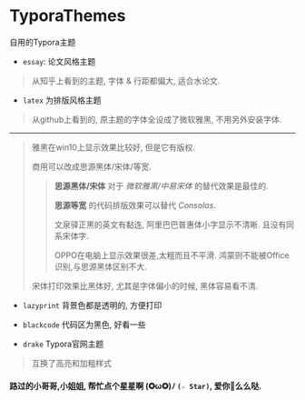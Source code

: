 # TyporaThemes
 自用的Typora主题

- `essay`: 论文风格主题
> 从知乎上看到的主题, 字体 & 行距都偏大, 适合水论文.

- `latex` 为排版风格主题
> 从github上看到的, 原主题的字体全设成了微软雅黑, 不用另外安装字体.
---
> 雅黑在win10上显示效果比较好, 但是它有版权.
>
> 商用可以改成思源黑体/宋体/等宽.
>
> > **思源黑体/宋体** 对于 *微软雅黑/中易宋体* 的替代效果是最佳的.
> >
> > **思源等宽** 的代码排版效果可以替代 *Consolas*.
> >
> > 文泉驿正黑的英文有黏连, 阿里巴巴普惠体小字显示不清晰. 且没有同系宋体字.
> >
> > OPPO在电脑上显示效果很差,太粗而且不平滑. 鸿蒙则不能被Office识别,与思源黑体区别不大.
>
> 宋体打印效果比黑体好, 尤其是字体偏小的时候, 黑体容易看不清.


- `lazyprint` 背景色都是透明的, 方便打印

- `blackcode` 代码区为黑色, 好看一些

- `drake` Typora官网主题
> 互换了高亮和加粗样式

#### 路过的小哥哥,小姐姐, 帮忙点个星星啊 (✪ω✪)ﾉ  **`(☆ Star)`**, 爱你💖么么哒.

